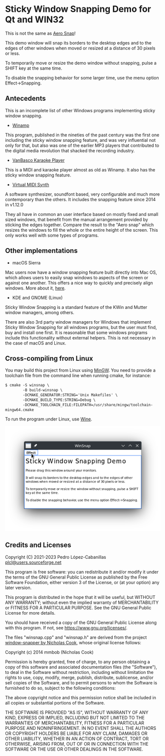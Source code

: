 Sticky Window Snapping Demo for Qt and WIN32
============================================

This is not the same as [Aero Snap](https://en.wikipedia.org/wiki/Windows_Aero#Windows_7)!

This demo window will snap its borders to the desktop edges and to the edges of other windows when moved or resized at a distance of 30 pixels or less.

To temporarily move or resize the demo window without snapping, pulse a SHIFT key at the same time.

To disable the snapping behavior for some larger time, use the menu option Effect->Snapping.

Antecedents
-----------

This is an incomplete list of other Windows programs implementing sticky window snapping.

* [Winamp](https://www.winamp.com/)

This program, published in the nineties of the past century was the first one including the sticky window snapping feature, and was very influential not only for that, but also was one of the earlier MP3 players that contributed to the digital media revolution that shacked the recording industry. 

* [VanBasco Karaoke Player](http://www.vanbasco.com/en/karaokeplayer/)

This is a MIDI and karaoke player almost as old as Winamp. It also has the sticky window snapping feature.

* [Virtual MIDI Synth](https://coolsoft.altervista.org/en/virtualmidisynth)

A software synthesizer, soundfont based, very configurable and much more contemporary than the others. It includes the snapping feature since 2014 in v1.12.0

They all have in common an user interface based on mostly fixed and small sized windows, that benefit from the manual arrangement provided by sticking the edges together. Compare the result to the "Aero snap" which resizes the windows to fill the whole or the entire height of the screen. This only works well with some types of programs. 

Other implementations
---------------------

* macOS Sierra

Mac users now have a window snapping feature built directly into Mac OS, which allows users to easily snap windows to aspects of the screen or against one another. This offers a nice way to quickly and precisely align windows.  More about it, [here](https://osxdaily.com/2016/12/06/use-window-snapping-mac/).

* KDE and GNOME (Linux)

Sticky Window Snapping is a standard feature of the KWin and Mutter window managers, among others.

There are also 3rd party window managers for Windows that implement Sticky Window Snapping for all windows programs, but the user must find, buy and install one first. It is reasonable that some windows programs include this functionality without external helpers. This is not necessary in the case of macOS and Linux. 

Cross-compiling from Linux
--------------------------

You may build this project from Linux using [MinGW](https://en.wikipedia.org/wiki/MinGW). You need to provide a toolchain file from the command line when running cmake, for instance:

~~~
$ cmake -S winsnap \
        -B build-winsnap \
        -DCMAKE_GENERATOR:STRING='Unix Makefiles' \
        -DCMAKE_BUILD_TYPE:STRING=Debug \
        -DCMAKE_TOOLCHAIN_FILE:FILEPATH=/usr/share/mingw/toolchain-mingw64.cmake
~~~

To run the program under Linux, use [Wine](https://www.winehq.org/).

![screenshot](screenshot-wine.png)

Credits and Licenses
--------------------

Copyright (C) 2021-2023 Pedro López-Cabanillas <plcl@users.sourceforge.net>
 
This program is free software: you can redistribute it and/or modify it under the terms of the GNU General Public License as published by the Free Software Foundation, either version 3 of the License, or (at your option) any later version.

This program is distributed in the hope that it will be useful, but WITHOUT ANY WARRANTY; without even the implied warranty of MERCHANTABILITY or FITNESS FOR A PARTICULAR PURPOSE.  See the GNU General Public License for more details.

You should have received a copy of the GNU General Public License along with this program.  If not, see <https://www.gnu.org/licenses/>.


The files "winsnap.cpp" and "winsnap.h" are derived from the project [window-snapper by Nicholas Cook](https://github.com/npcook/window-snapper), whose original license follows:

Copyright (c) 2014 mmbob (Nicholas Cook)

Permission is hereby granted, free of charge, to any person obtaining a copy of this software and associated documentation files (the "Software"), to deal in the Software without restriction, including without limitation the rights to use, copy, modify, merge, publish, distribute, sublicense, and/or sell copies of the Software, and to permit persons to whom the Software is furnished to do so, subject to the following conditions:

The above copyright notice and this permission notice shall be included in all copies or substantial portions of the Software.

THE SOFTWARE IS PROVIDED "AS IS", WITHOUT WARRANTY OF ANY KIND, EXPRESS OR IMPLIED, INCLUDING BUT NOT LIMITED TO THE WARRANTIES OF MERCHANTABILITY, FITNESS FOR A PARTICULAR PURPOSE AND NONINFRINGEMENT. IN NO EVENT SHALL THE AUTHORS OR COPYRIGHT HOLDERS BE LIABLE FOR ANY CLAIM, DAMAGES OR OTHER LIABILITY, WHETHER IN AN ACTION OF CONTRACT, TORT OR OTHERWISE, ARISING FROM, OUT OF OR IN CONNECTION WITH THE SOFTWARE OR THE USE OR OTHER DEALINGS IN THE SOFTWARE.
